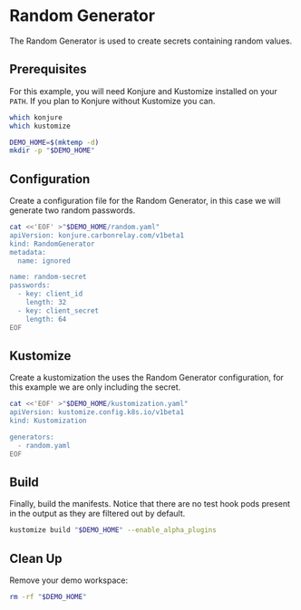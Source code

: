 # Random Generator

The Random Generator is used to create secrets containing random values.

## Prerequisites

For this example, you will need Konjure and Kustomize installed on your `PATH`. If you plan to Konjure without Kustomize you can.

```sh
which konjure
which kustomize

DEMO_HOME=$(mktemp -d)
mkdir -p "$DEMO_HOME"
```

## Configuration

Create a configuration file for the Random Generator, in this case we will generate two random passwords.

```sh
cat <<'EOF' >"$DEMO_HOME/random.yaml"
apiVersion: konjure.carbonrelay.com/v1beta1
kind: RandomGenerator
metadata:
  name: ignored

name: random-secret
passwords:
  - key: client_id
    length: 32
  - key: client_secret
    length: 64
EOF
```

## Kustomize

Create a kustomization the uses the Random Generator configuration, for this example we are only including the secret.

```sh
cat <<'EOF' >"$DEMO_HOME/kustomization.yaml"
apiVersion: kustomize.config.k8s.io/v1beta1
kind: Kustomization

generators:
  - random.yaml
EOF
```

## Build

Finally, build the manifests. Notice that there are no test hook pods present in the output as they are filtered out by default.

```sh
kustomize build "$DEMO_HOME" --enable_alpha_plugins
```

## Clean Up

Remove your demo workspace:

```sh
rm -rf "$DEMO_HOME"
```
